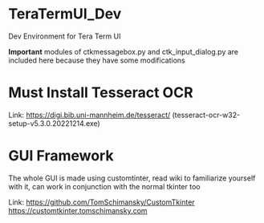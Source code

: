 # TeraTermUI_Dev
Dev Environment for Tera Term UI

**Important** modules of ctkmessagebox.py and ctk_input_dialog.py are included here because they have some modifications

# Must Install Tesseract OCR
Link: https://digi.bib.uni-mannheim.de/tesseract/ (tesseract-ocr-w32-setup-v5.3.0.20221214.exe)

# GUI Framework
The whole GUI is made using customtinter, read wiki to familiarize yourself with it, can work in conjunction with the normal tkinter too

Link: https://github.com/TomSchimansky/CustomTkinter
      https://customtkinter.tomschimansky.com
